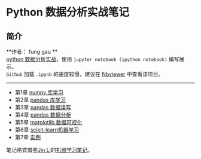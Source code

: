 # Python 数据分析实战笔记
## 简介
**作者： fung gau **   
[python 数据分析实战](https://item.jd.com/12027532.html)，使用 `jupyter notebook (ipython notebook)` 编写展示。  
`Github` 加载 `.ipynb` 的速度较慢，建议在 [Nbviewer](http://nbviewer.jupyter.org/github/gaufung/Data_Analytics_Learning_Note/blob/master/ReadMe.ipynb) 中查看该项目。  

--- 

- 第1章 [numpy 库学习](numpy.ipynb)
- 第2章 [pandas 库学习](pandas.ipynb)
- 第3章 [pandas 数据读写](pandasIO.ipynb)
- 第4章 [pandas 数据分析](pandasAdvance.ipynb)
- 第5章 [matplotlib 数据可视化](matplotlib.ipynb)
- 第6章 [scikit-learn机器学习](scikit_learning.ipynb)
- 第7章 [实例](digits.ipynb)

笔记格式借鉴[Jin Li](https://github.com/lijin-THU/)的[机器学习笔记](https://github.com/lijin-THU/notes-machine-learning)。
